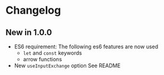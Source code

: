 Changelog
=========

## New in 1.0.0

- ES6 requirement: The following es6 features are now used
    - `let` and `const` keywords
    - arrow functions
- New `useInputExchange` option
    See README

